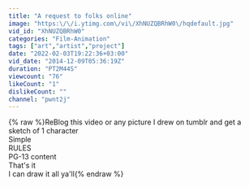 ```yaml
---
title: "A request to folks online"
image: "https:\/\/i.ytimg.com\/vi\/XhNUZQBRhW0\/hqdefault.jpg"
vid_id: "XhNUZQBRhW0"
categories: "Film-Animation"
tags: ["art","artist","project"]
date: "2022-02-03T19:22:36+03:00"
vid_date: "2014-12-09T05:36:19Z"
duration: "PT2M44S"
viewcount: "76"
likeCount: "1"
dislikeCount: ""
channel: "pwnt2j"
---
```

{% raw %}ReBlog this video or any picture I drew on tumblr and get a sketch of 1 character<br />Simple<br />RULES<br />PG-13 content<br />That's it<br />I can draw it all ya'll{% endraw %}

